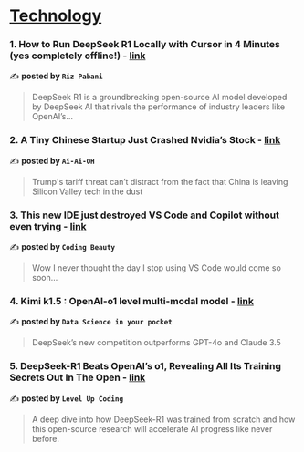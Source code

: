 
<h1><a href=https://medium.com/tag/technology/recommended target="_blank" rel="noopener noreferrer">Technology</a></h1>
<h3>1. How to Run DeepSeek R1 Locally with Cursor in 4 Minutes (yes completely offline!) - <a href="https://medium.com/@rizpabani/how-to-run-deepseek-r1-locally-with-cursor-in-4-minutes-yes-completely-offline-eecb03a48165" target="_blank" rel="noopener noreferrer">link</a></h3>

✍️ **posted by `Riz Pabani`**

<blockquote>DeepSeek R1 is a groundbreaking open-source AI model developed by DeepSeek AI that rivals the performance of industry leaders like OpenAI’s…</blockquote>

<h3>2. A Tiny Chinese Startup Just Crashed Nvidia’s Stock - <a href="https://medium.com/ai-ai-oh/a-tiny-chinese-startup-just-crashed-nvidias-stock-32ae7fc75063" target="_blank" rel="noopener noreferrer">link</a></h3>

✍️ **posted by `Ai-Ai-OH`**

<blockquote>Trump's tariff threat can’t distract from the fact that China is leaving Silicon Valley tech in the dust</blockquote>

<h3>3. This new IDE just destroyed VS Code and Copilot without even trying - <a href="https://medium.com/coding-beauty/windsurf-ide-0678288ce0a4" target="_blank" rel="noopener noreferrer">link</a></h3>

✍️ **posted by `Coding Beauty`**

<blockquote>Wow I never thought the day I stop using VS Code would come so soon…</blockquote>

<h3>4. Kimi k1.5 : OpenAI-o1 level multi-modal model - <a href="https://medium.com/data-science-in-your-pocket/kimi-k1-5-openai-o1-level-multi-modal-model-6eefb987d4cd" target="_blank" rel="noopener noreferrer">link</a></h3>

✍️ **posted by `Data Science in your pocket`**

<blockquote>DeepSeek’s new competition outperforms GPT-4o and Claude 3.5</blockquote>

<h3>5. DeepSeek-R1 Beats OpenAI’s o1, Revealing All Its Training Secrets Out In The Open - <a href="https://medium.com/gitconnected/deepseek-r1-beats-openais-o1-revealing-all-its-training-secrets-out-in-the-open-37f16f0990ec" target="_blank" rel="noopener noreferrer">link</a></h3>

✍️ **posted by `Level Up Coding`**

<blockquote>A deep dive into how DeepSeek-R1 was trained from scratch and how this open-source research will accelerate AI progress like never before.</blockquote>

